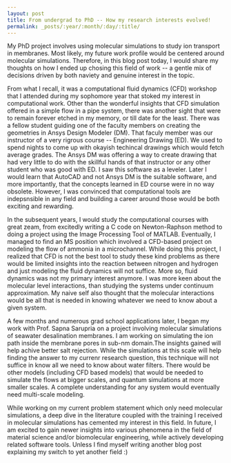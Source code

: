 ```yaml
---
layout: post
title: From undergrad to PhD -- How my research interests evolved!
permalink: _posts/:year/:month/:day/:title/
---
```


My PhD project involves using molecular simulations to study ion transport in membranes. Most likely, my future work profile would be centered around molecular simulations. Therefore, in this blog post today, I would share my thoughts on how I ended up chosing this field of work -- a gentle mix of decisions driven by both naviety and genuine interest in the topic.

From what I recall, it was a computational fluid dynamics (CFD) workshop that I attended during my sophomore year that stoked my interest in computational work. Other than the wonderful insights that CFD simulation offered in a simple flow in a pipe system, there was another sight that were to remain forever etched in my memory, or till date for the least. There was a fellow student guiding one of the faculty members on creating the geometries in Ansys Design Modeler (DM). That faculy member was our instructor of a very rigrous course -- Engineering Drawing (ED). We used to spend nights to come up with okayish techincal drawings which would fetch average grades. The Ansys DM was offering a way to create drawing that had very little to do with the skillful hands of that instructor or any other student who was good with ED. I saw this software as a leveler. Later I would learn that AutoCAD and not Ansys DM is the suitable software, and more importantly, that the concepts learned in ED course were in no way obsolete. However, I was convinced that computational tools are indepsnsible in any field and building a career around those would be both exciting and rewarding.

In the subsequent years, I would study the computational courses with great zeam, from excitedly writing a C code on Newton-Raphson method to doing a project using the Image Processing Tool of MATLAB. Eventually, I managed to find an MS position which involved a CFD-based project on modeling the flow of ammonia in a microchannel. While doing this project, I realized that CFD is not the best tool to study these kind problems as there would be limited insights into the reaction between nitrogen and hydrogen and just modeling the fluid dynamics will not suffice. More so, fluid dynamics was not my primary interest anymore. I was more keen about the molecular level interactions, than studying the systems under continuum approximation. My naive self also thought that the molecular interactions would be all that is needed in knowing whatever we need to know about a given system. 

A few months and numerous grad school applications later, I began my work with Prof. Sapna Sarupria on a project involving molecular simulations of seawater desalination membranes. I am working on simulating the ion path inside the membrane pores in sub-nm domain.The insights gained will help achive better salt rejection. While the simulations at this scale will help finding the answer to my currenr research question, this technique will not suffice in know all we need to know about water filters. There would be other models (including CFD based models) that would be needed to simulate the flows at bigger scales, and quantum simulations at more smaller scales. A complete understanding for any system would eventually need multi-scale modeling. 

While working on my current problem statement which only need molecular simulations, a deep dive in the literature coupled with the training I received in molecular simulations has cemented my interest in this field. In future, I am excited to gain newer insights into various phenomena in the field of material science and/or biomolecular engineering, while actively developing related software tools. Unless I find myself writing another blog post explaining my switch to yet another field :)  
    
